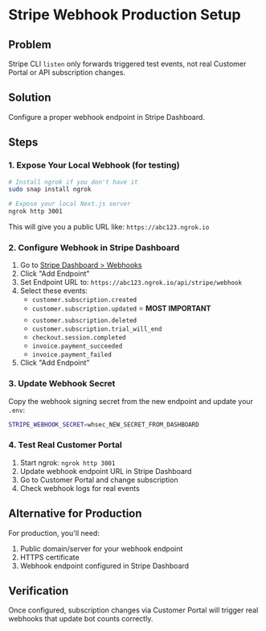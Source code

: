 # Stripe Webhook Production Setup

## Problem
Stripe CLI `listen` only forwards triggered test events, not real Customer Portal or API subscription changes.

## Solution
Configure a proper webhook endpoint in Stripe Dashboard.

## Steps

### 1. Expose Your Local Webhook (for testing)
```bash
# Install ngrok if you don't have it
sudo snap install ngrok

# Expose your local Next.js server
ngrok http 3001
```

This will give you a public URL like: `https://abc123.ngrok.io`

### 2. Configure Webhook in Stripe Dashboard

1. Go to [Stripe Dashboard > Webhooks](https://dashboard.stripe.com/test/webhooks)
2. Click "Add Endpoint"
3. Set Endpoint URL to: `https://abc123.ngrok.io/api/stripe/webhook`
4. Select these events:
   - `customer.subscription.created`
   - `customer.subscription.updated` ⭐ **MOST IMPORTANT**
   - `customer.subscription.deleted`
   - `customer.subscription.trial_will_end`
   - `checkout.session.completed`
   - `invoice.payment_succeeded`
   - `invoice.payment_failed`
5. Click "Add Endpoint"

### 3. Update Webhook Secret

Copy the webhook signing secret from the new endpoint and update your `.env`:

```bash
STRIPE_WEBHOOK_SECRET=whsec_NEW_SECRET_FROM_DASHBOARD
```

### 4. Test Real Customer Portal

1. Start ngrok: `ngrok http 3001`
2. Update webhook endpoint URL in Stripe Dashboard
3. Go to Customer Portal and change subscription
4. Check webhook logs for real events

## Alternative for Production

For production, you'll need:
1. Public domain/server for your webhook endpoint
2. HTTPS certificate
3. Webhook endpoint configured in Stripe Dashboard

## Verification

Once configured, subscription changes via Customer Portal will trigger real webhooks that update bot counts correctly.